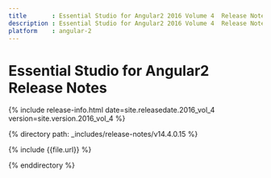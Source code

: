 ```yaml
---
title 		: Essential Studio for Angular2 2016 Volume 4  Release Notes
description : Essential Studio for Angular2 2016 Volume 4  Release Notes
platform 	: angular-2
---
```


# Essential Studio for Angular2 Release Notes

{% include release-info.html date=site.releasedate.2016_vol_4 version=site.version.2016_vol_4 %} 

{% directory path: _includes/release-notes/v14.4.0.15 %}

{% include {{file.url}} %}

{% enddirectory %}